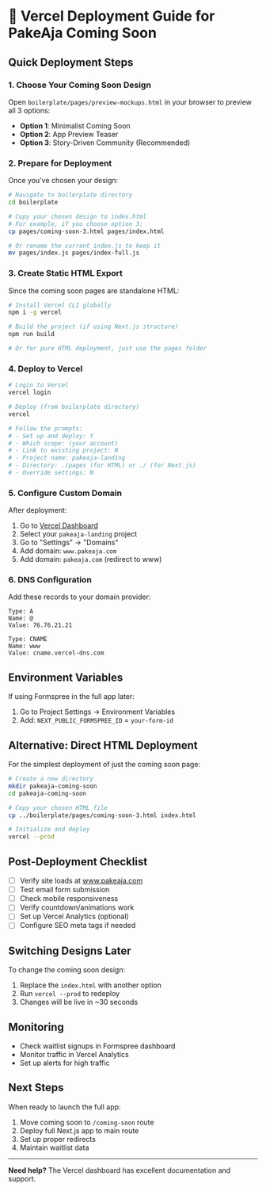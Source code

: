 # 🚀 Vercel Deployment Guide for PakeAja Coming Soon

## Quick Deployment Steps

### 1. Choose Your Coming Soon Design
Open `boilerplate/pages/preview-mockups.html` in your browser to preview all 3 options:
- **Option 1**: Minimalist Coming Soon
- **Option 2**: App Preview Teaser  
- **Option 3**: Story-Driven Community (Recommended)

### 2. Prepare for Deployment

Once you've chosen your design:

```bash
# Navigate to boilerplate directory
cd boilerplate

# Copy your chosen design to index.html
# For example, if you choose option 3:
cp pages/coming-soon-3.html pages/index.html

# Or rename the current index.js to keep it
mv pages/index.js pages/index-full.js
```

### 3. Create Static HTML Export

Since the coming soon pages are standalone HTML:

```bash
# Install Vercel CLI globally
npm i -g vercel

# Build the project (if using Next.js structure)
npm run build

# Or for pure HTML deployment, just use the pages folder
```

### 4. Deploy to Vercel

```bash
# Login to Vercel
vercel login

# Deploy (from boilerplate directory)
vercel

# Follow the prompts:
# - Set up and deploy: Y
# - Which scope: (your account)
# - Link to existing project: N
# - Project name: pakeaja-landing
# - Directory: ./pages (for HTML) or ./ (for Next.js)
# - Override settings: N
```

### 5. Configure Custom Domain

After deployment:

1. Go to [Vercel Dashboard](https://vercel.com/dashboard)
2. Select your `pakeaja-landing` project
3. Go to "Settings" → "Domains"
4. Add domain: `www.pakeaja.com`
5. Add domain: `pakeaja.com` (redirect to www)

### 6. DNS Configuration

Add these records to your domain provider:

```
Type: A
Name: @
Value: 76.76.21.21

Type: CNAME  
Name: www
Value: cname.vercel-dns.com
```

## Environment Variables

If using Formspree in the full app later:
1. Go to Project Settings → Environment Variables
2. Add: `NEXT_PUBLIC_FORMSPREE_ID` = `your-form-id`

## Alternative: Direct HTML Deployment

For the simplest deployment of just the coming soon page:

```bash
# Create a new directory
mkdir pakeaja-coming-soon
cd pakeaja-coming-soon

# Copy your chosen HTML file
cp ../boilerplate/pages/coming-soon-3.html index.html

# Initialize and deploy
vercel --prod
```

## Post-Deployment Checklist

- [ ] Verify site loads at www.pakeaja.com
- [ ] Test email form submission
- [ ] Check mobile responsiveness  
- [ ] Verify countdown/animations work
- [ ] Set up Vercel Analytics (optional)
- [ ] Configure SEO meta tags if needed

## Switching Designs Later

To change the coming soon design:
1. Replace the `index.html` with another option
2. Run `vercel --prod` to redeploy
3. Changes will be live in ~30 seconds

## Monitoring

- Check waitlist signups in Formspree dashboard
- Monitor traffic in Vercel Analytics
- Set up alerts for high traffic

## Next Steps

When ready to launch the full app:
1. Move coming soon to `/coming-soon` route
2. Deploy full Next.js app to main route
3. Set up proper redirects
4. Maintain waitlist data

---

**Need help?** The Vercel dashboard has excellent documentation and support.